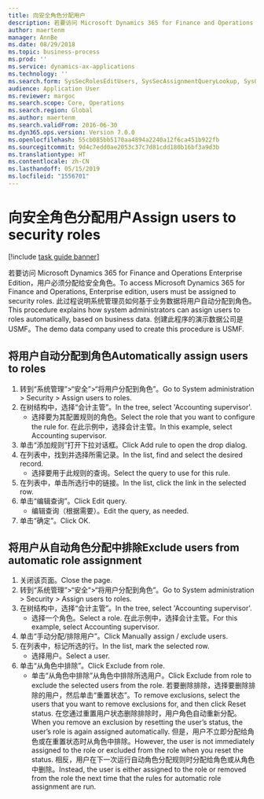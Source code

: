 ```yaml
---
title: 向安全角色分配用户
description: 若要访问 Microsoft Dynamics 365 for Finance and Operations Enterprise Edition，用户必须分配给安全角色。
author: maertenm
manager: AnnBe
ms.date: 08/29/2018
ms.topic: business-process
ms.prod: ''
ms.service: dynamics-ax-applications
ms.technology: ''
ms.search.form: SysSecRolesEditUsers, SysSecAssignmentQueryLookup, SysQueryForm, SysSecRoleExcludeUsers
audience: Application User
ms.reviewer: margoc
ms.search.scope: Core, Operations
ms.search.region: Global
ms.author: maertenm
ms.search.validFrom: 2016-06-30
ms.dyn365.ops.version: Version 7.0.0
ms.openlocfilehash: 55cb085bb5170aa4894a2240a12f6ca451b922fb
ms.sourcegitcommit: 9d4c7edd0ae2053c37c7d81cdd180b16bf3a9d3b
ms.translationtype: HT
ms.contentlocale: zh-CN
ms.lasthandoff: 05/15/2019
ms.locfileid: "1556701"
---
```

# <a name="assign-users-to-security-roles"></a><span data-ttu-id="c5e23-103">向安全角色分配用户</span><span class="sxs-lookup"><span data-stu-id="c5e23-103">Assign users to security roles</span></span>

[!include [task guide banner](../../includes/task-guide-banner.md)]

<span data-ttu-id="c5e23-104">若要访问 Microsoft Dynamics 365 for Finance and Operations Enterprise Edition，用户必须分配给安全角色。</span><span class="sxs-lookup"><span data-stu-id="c5e23-104">To access Microsoft Dynamics 365 for Finance and Operations, Enterprise edition, users must be assigned to security roles.</span></span> <span data-ttu-id="c5e23-105">此过程说明系统管理员如何基于业务数据将用户自动分配到角色。</span><span class="sxs-lookup"><span data-stu-id="c5e23-105">This procedure explains how system administrators can assign users to roles automatically, based on business data.</span></span> <span data-ttu-id="c5e23-106">创建此程序的演示数据公司是 USMF。</span><span class="sxs-lookup"><span data-stu-id="c5e23-106">The demo data company used to create this procedure is USMF.</span></span>


## <a name="automatically-assign-users-to-roles"></a><span data-ttu-id="c5e23-107">将用户自动分配到角色</span><span class="sxs-lookup"><span data-stu-id="c5e23-107">Automatically assign users to roles</span></span>
1. <span data-ttu-id="c5e23-108">转到“系统管理”>“安全”>“将用户分配到角色”。</span><span class="sxs-lookup"><span data-stu-id="c5e23-108">Go to System administration > Security > Assign users to roles.</span></span>
2. <span data-ttu-id="c5e23-109">在树结构中，选择“会计主管”。</span><span class="sxs-lookup"><span data-stu-id="c5e23-109">In the tree, select 'Accounting supervisor'.</span></span>
    * <span data-ttu-id="c5e23-110">选择要为其配置规则的角色。</span><span class="sxs-lookup"><span data-stu-id="c5e23-110">Select the role that you want to configure the rule for.</span></span> <span data-ttu-id="c5e23-111">在此示例中，选择会计主管。</span><span class="sxs-lookup"><span data-stu-id="c5e23-111">In this example, select Accounting supervisor.</span></span>  
3. <span data-ttu-id="c5e23-112">单击“添加规则”打开下拉对话框。</span><span class="sxs-lookup"><span data-stu-id="c5e23-112">Click Add rule to open the drop dialog.</span></span>
4. <span data-ttu-id="c5e23-113">在列表中，找到并选择所需记录。</span><span class="sxs-lookup"><span data-stu-id="c5e23-113">In the list, find and select the desired record.</span></span>
    * <span data-ttu-id="c5e23-114">选择要用于此规则的查询。</span><span class="sxs-lookup"><span data-stu-id="c5e23-114">Select the query to use for this rule.</span></span>  
5. <span data-ttu-id="c5e23-115">在列表中，单击所选行中的链接。</span><span class="sxs-lookup"><span data-stu-id="c5e23-115">In the list, click the link in the selected row.</span></span>
6. <span data-ttu-id="c5e23-116">单击“编辑查询”。</span><span class="sxs-lookup"><span data-stu-id="c5e23-116">Click Edit query.</span></span>
    * <span data-ttu-id="c5e23-117">编辑查询（根据需要）。</span><span class="sxs-lookup"><span data-stu-id="c5e23-117">Edit the query, as needed.</span></span>  
7. <span data-ttu-id="c5e23-118">单击“确定”。</span><span class="sxs-lookup"><span data-stu-id="c5e23-118">Click OK.</span></span>

## <a name="exclude-users-from-automatic-role-assignment"></a><span data-ttu-id="c5e23-119">将用户从自动角色分配中排除</span><span class="sxs-lookup"><span data-stu-id="c5e23-119">Exclude users from automatic role assignment</span></span>
1. <span data-ttu-id="c5e23-120">关闭该页面。</span><span class="sxs-lookup"><span data-stu-id="c5e23-120">Close the page.</span></span>
2. <span data-ttu-id="c5e23-121">转到“系统管理”>“安全”>“将用户分配到角色”。</span><span class="sxs-lookup"><span data-stu-id="c5e23-121">Go to System administration > Security > Assign users to roles.</span></span>
3. <span data-ttu-id="c5e23-122">在树结构中，选择“会计主管”。</span><span class="sxs-lookup"><span data-stu-id="c5e23-122">In the tree, select 'Accounting supervisor'.</span></span>
    * <span data-ttu-id="c5e23-123">选择一个角色。</span><span class="sxs-lookup"><span data-stu-id="c5e23-123">Select a role.</span></span> <span data-ttu-id="c5e23-124">在此示例中，选择会计主管。</span><span class="sxs-lookup"><span data-stu-id="c5e23-124">For this example, select Accounting supervisor.</span></span>  
4. <span data-ttu-id="c5e23-125">单击“手动分配/排除用户”。</span><span class="sxs-lookup"><span data-stu-id="c5e23-125">Click Manually assign / exclude users.</span></span>
5. <span data-ttu-id="c5e23-126">在列表中，标记所选的行。</span><span class="sxs-lookup"><span data-stu-id="c5e23-126">In the list, mark the selected row.</span></span>
    * <span data-ttu-id="c5e23-127">选择用户。</span><span class="sxs-lookup"><span data-stu-id="c5e23-127">Select a user.</span></span>  
6. <span data-ttu-id="c5e23-128">单击“从角色中排除”。</span><span class="sxs-lookup"><span data-stu-id="c5e23-128">Click Exclude from role.</span></span>
    * <span data-ttu-id="c5e23-129">单击“从角色中排除”从角色中排除所选用户。</span><span class="sxs-lookup"><span data-stu-id="c5e23-129">Click Exclude from role to exclude the selected users from the role.</span></span> <span data-ttu-id="c5e23-130">若要删除排除，选择要删除排除的用户，然后单击“重置状态”。</span><span class="sxs-lookup"><span data-stu-id="c5e23-130">To remove exclusions, select the users that you want to remove exclusions for, and then click Reset status.</span></span> <span data-ttu-id="c5e23-131">在您通过重置用户状态删除排除时，用户角色自动重新分配。</span><span class="sxs-lookup"><span data-stu-id="c5e23-131">When you remove an exclusion by resetting the user’s status, the user’s role is again assigned automatically.</span></span> <span data-ttu-id="c5e23-132">但是，用户不立即分配给角色或在重置状态时从角色中排除。</span><span class="sxs-lookup"><span data-stu-id="c5e23-132">However, the user is not immediately assigned to the role or excluded from the role when you reset the status.</span></span> <span data-ttu-id="c5e23-133">相反，用户在下一次运行自动角色分配规则时分配给角色或从角色中删除。</span><span class="sxs-lookup"><span data-stu-id="c5e23-133">Instead, the user is either assigned to the role or removed from the role the next time that the rules for automatic role assignment are run.</span></span>  


